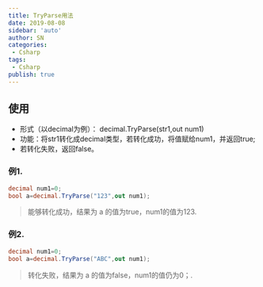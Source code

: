 ```yaml
---
title: TryParse用法
date: 2019-08-08
sidebar: 'auto'
author: SN
categories:
 - Csharp
tags:
 - Csharp
publish: true
---
```


## 使用

- 形式（以decimal为例）： decimal.TryParse(str1,out num1)
- 功能：将str1转化成decimal类型，若转化成功，将值赋给num1，并返回true;
- 若转化失败，返回false。


### 例1.

```csharp
decimal num1=0;
bool a=decimal.TryParse("123",out num1);
```

> 能够转化成功，结果为 a 的值为true，num1的值为123.


### 例2.

```csharp
decimal num1=0;
bool a=decimal.TryParse("ABC",out num1);
```

> 转化失败，结果为 a 的值为false，num1的值仍为0；.